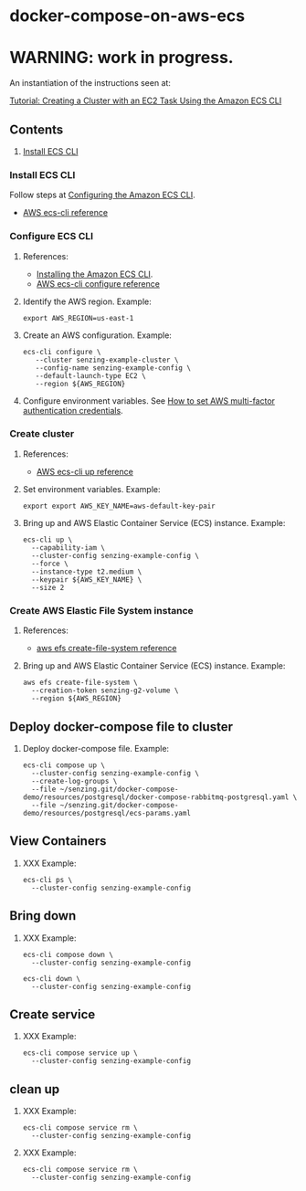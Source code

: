 # docker-compose-on-aws-ecs

# WARNING: work in progress.

An instantiation of the instructions seen at:

[Tutorial: Creating a Cluster with an EC2 Task Using the Amazon ECS CLI](https://docs.aws.amazon.com/AmazonECS/latest/developerguide/ecs-cli-tutorial-ec2.html)

## Contents

1. [Install ECS CLI](#install-ecs-cli)

### Install ECS CLI

Follow steps at
[Configuring the Amazon ECS CLI](https://docs.aws.amazon.com/AmazonECS/latest/developerguide/ECS_CLI_installation.html).

- [AWS ecs-cli reference](https://docs.aws.amazon.com/AmazonECS/latest/developerguide/cmd-ecs-cli.html)

### Configure ECS CLI

1. References:

    - [Installing the Amazon ECS CLI](https://docs.aws.amazon.com/AmazonECS/latest/developerguide/ECS_CLI_installation.html).
    - [AWS ecs-cli configure reference](https://docs.aws.amazon.com/AmazonECS/latest/developerguide/cmd-ecs-cli-configure.html)

1. Identify the AWS region.
   Example:

    ```console
    export AWS_REGION=us-east-1
    ```

1. Create an AWS configuration.
   Example:

    ```console
    ecs-cli configure \
       --cluster senzing-example-cluster \
       --config-name senzing-example-config \
       --default-launch-type EC2 \
       --region ${AWS_REGION}
    ```

1. Configure environment variables.
   See [How to set AWS multi-factor authentication credentials](../../HOWTO/set-aws-mfa-credentials.md).

### Create cluster

1. References:

    - [AWS ecs-cli up reference](https://docs.aws.amazon.com/AmazonECS/latest/developerguide/cmd-ecs-cli-up.html)

1. Set environment variables.
   Example:

    ```console
    export export AWS_KEY_NAME=aws-default-key-pair
    ```

1. Bring up and AWS Elastic Container Service (ECS) instance.
   Example:

    ```console
    ecs-cli up \
      --capability-iam \
      --cluster-config senzing-example-config \
      --force \
      --instance-type t2.medium \
      --keypair ${AWS_KEY_NAME} \
      --size 2
    ```

### Create AWS Elastic File System instance

1. References:

    - [aws efs create-file-system reference](https://docs.aws.amazon.com/cli/latest/reference/efs/create-file-system.html)


1. Bring up and AWS Elastic Container Service (ECS) instance.
   Example:

    ```console
    aws efs create-file-system \
      --creation-token senzing-g2-volume \
      --region ${AWS_REGION}
    ```

## Deploy docker-compose file to cluster

1. Deploy docker-compose file.
   Example:

    ```console
    ecs-cli compose up \
      --cluster-config senzing-example-config \
      --create-log-groups \
      --file ~/senzing.git/docker-compose-demo/resources/postgresql/docker-compose-rabbitmq-postgresql.yaml \
      --file ~/senzing.git/docker-compose-demo/resources/postgresql/ecs-params.yaml
    ```

## View Containers

1. XXX
   Example:

    ```console
    ecs-cli ps \
      --cluster-config senzing-example-config
    ```

## Bring down

1. XXX
   Example:

    ```console
    ecs-cli compose down \
      --cluster-config senzing-example-config
    ```

    ```console
    ecs-cli down \
      --cluster-config senzing-example-config
    ```

## Create service

1. XXX
   Example:

    ```console
    ecs-cli compose service up \
      --cluster-config senzing-example-config
    ```


## clean up

1. XXX
   Example:

    ```console
    ecs-cli compose service rm \
      --cluster-config senzing-example-config
    ```

1. XXX
   Example:

    ```console
    ecs-cli compose service rm \
      --cluster-config senzing-example-config
    ```
